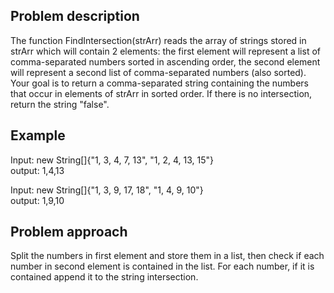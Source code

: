 ## Problem description

The function FindIntersection(strArr) reads the array of strings stored in strArr which will contain 2 elements: the first element will represent a list of comma-separated numbers sorted in ascending order, the second element will represent a second list of comma-separated numbers (also sorted). Your goal is to return a comma-separated string containing the numbers that occur in elements of strArr in sorted order. If there is no intersection, return the string "false".

## Example
Input: new String[]{"1, 3, 4, 7, 13", "1, 2, 4, 13, 15"}   
output: 1,4,13

Input: new String[]{"1, 3, 9, 17, 18", "1, 4, 9, 10"}   
output: 1,9,10

## Problem approach
Split the numbers in first element and store them in a list, then check if each number in second element is contained in the list. For each number, if it is contained append it to the string intersection.
